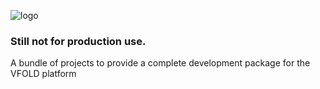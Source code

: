 ![logo](http://a8.sphotos.ak.fbcdn.net/hphotos-ak-ash3/527961_206396492812324_179247348860572_342035_153065973_n.jpg?dl=1)

### Still not for production use.
A bundle of projects to provide a complete development package for the VFOLD platform


